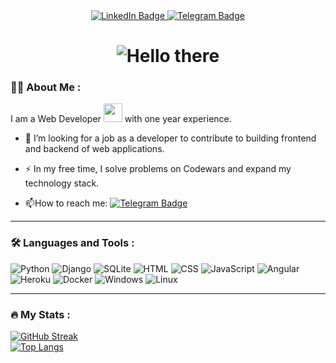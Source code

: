 <div id="badges" align="center">
  <a href="https://www.linkedin.com/in/%D0%B0%D0%BB%D0%B5%D0%BA%D1%81%D0%B5%D0%B9-%D1%81%D0%B8%D0%BD%D0%B8%D1%86%D0%B0-095910231/">
    <img src="https://img.shields.io/badge/LinkedIn-blue?style=for-the-badge&logo=linkedin&logoColor=white" alt="LinkedIn Badge"/>
  </a>
  <a href="https://t.me/AlLeoSin">
    <img src="https://img.shields.io/badge/Telegram-blue?style=for-the-badge&logo=telegram&logoColor=white" alt="Telegram Badge"/>
  </a>
</div>
<div id="views counter" align="center">
  <img src="https://komarev.com/ghpvc/?username=alleosin&style=flat-square&color=blue" alt=""/>
</div>
<h1 align="center">
  <img src="https://media.giphy.com/media/RhGbWYqUJdPWM18zI6/giphy.gif" alt="Hello there"/>
</h1>

### :man_technologist: About Me :
I am a Web Developer <img src="https://media.giphy.com/media/WUlplcMpOCEmTGBtBW/giphy.gif" width="30"> with one year experience.
- :telescope: I’m looking for a job as a developer to contribute to building frontend and backend of web applications.

- :zap: In my free time, I solve problems on Codewars and expand my technology stack.

- :mailbox:How to reach me: [![Telegram Badge](https://img.shields.io/badge/-AlLeoSin-blue?style=flat&logo=Telegram&logoColor=white)](https://t.me/AlLeoSin)

---

### :hammer_and_wrench: Languages and Tools :
![Python](https://img.shields.io/badge/Python-14354C?style=for-the-badge&logo=python&logoColor=white)
![Django](https://img.shields.io/badge/Django-092E20?style=for-the-badge&logo=django&logoColor=white)
![SQLite](https://img.shields.io/badge/SQLite-07405E?style=for-the-badge&logo=sqlite&logoColor=white)
![HTML](https://img.shields.io/badge/HTML-239120?style=for-the-badge&logo=html5&logoColor=white)
![CSS](https://img.shields.io/badge/CSS-239120?&style=for-the-badge&logo=css3&logoColor=white)
![JavaScript](https://img.shields.io/badge/JavaScript-F7DF1E?style=for-the-badge&logo=javascript&logoColor=black)
![Angular](https://img.shields.io/badge/Angular-DD0031?style=for-the-badge&logo=angular&logoColor=white)
![Heroku](https://img.shields.io/badge/Heroku-430098?style=for-the-badge&logo=heroku&logoColor=white)
![Docker](https://img.shields.io/badge/Docker-316192?style=for-the-badge&logo=docker&logoColor=white)
![Windows](https://img.shields.io/badge/Windows-0078D6?style=for-the-badge&logo=windows&logoColor=white)
![Linux](https://img.shields.io/badge/Linux-FCC624?style=for-the-badge&logo=linux&logoColor=black)

---

### :fire: My Stats :
[![GitHub Streak](https://github-readme-streak-stats.herokuapp.com?user=alleosin&theme=transparent&hide_border=true&fire=FF2222)](https://git.io/streak-stats)<br>
[![Top Langs](https://github-readme-stats.vercel.app/api/top-langs/?username=alleosin&layout=compact&theme=vision-friendly-dark&hide_border=true)](https://github.com/anuraghazra/github-readme-stats)
<!--
**alleosin/alleosin** is a ✨ _special_ ✨ repository because its `README.md` (this file) appears on your GitHub profile.

Here are some ideas to get you started:

- 🔭 I’m currently working on ...
- 🌱 I’m currently learning ...
- 👯 I’m looking to collaborate on ...
- 🤔 I’m looking for help with ...
- 💬 Ask me about ...
- 📫 How to reach me: ...
- 😄 Pronouns: ...
- ⚡ Fun fact: ...
-->
